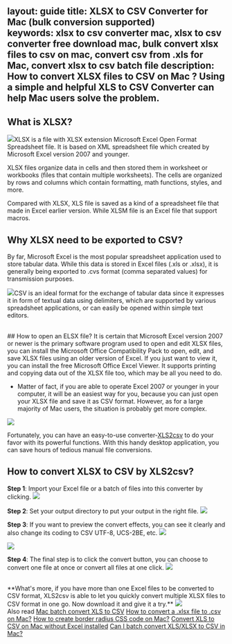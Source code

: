 layout: guide
title: XLSX to CSV Converter for Mac (bulk conversion supported)  
keywords: xlsx to csv converter mac, xlsx to csv converter free download mac, bulk convert xlsx files to csv on mac, convert csv from .xls for Mac,  convert xlsx to csv batch file
description: How to convert XLSX files to CSV on Mac ? Using a simple and helpful XLS to CSV Converter can help Mac users solve the problem. 
---

## What is XLSX?
![](img/xlsx.png)XLSX is a file with XLSX extension Microsoft Excel Open Format Spreadsheet file. It is based on XML spreadsheet file which created by Microsoft Excel version 2007 and younger. 

XLSX files organize data in cells and then stored them in worksheet or workbooks (files that contain multiple worksheets). The cells are organized by rows and columns which contain formatting, math functions, styles, and more.

Compared with XLSX, XLS file is saved as a kind of a spreadsheet file that made in Excel earlier version. While XLSM file is an Excel file that support macros.
<br>

## Why XLSX need to be exported to CSV?
By far, Microsoft Excel is the most popular spreadsheet application used to store tabular data. While this data is stored in Excel files (.xls or .xlsx), it is generally being exported to .cvs format (comma separated values) for transmission purposes. 

![](img/csv.png)CSV is an ideal format for the exchange of tabular data since it expresses it in form of textual data using delimiters, which are supported by various spreadsheet applications, or can easily be opened within simple text editors.

<br>
## How to open an ELSX file?
It is certain that Microsoft Excel version 2007 or newer is the primary software program used to open and edit XLSX files, you can install the Microsoft Office Compatibility Pack to open, edit, and save XLSX files using an older version of Excel. If you just want to view it, you can install the free Microsoft Office Excel Viewer. It supports printing and copying data out of the XLSX file too, which may be all you need to do. 

* Matter of fact, if you are able to operate Excel 2007 or younger in your computer, it will be an easiest way for you, because you can just open your XLSX file and save it as CSV format. However, as for a large majority of Mac users, the situation is probably get more complex. 

![](img/pity.gif)

Fortunately, you can have an easy-to-use converter-<a href="https://gmagon.com/products/store/xls2csv/" target="_blank" rel="nofollow me noopener noreferrer" >XLS2csv</a> to do your favor with its powerful functions. With this handy desktop application, you can save hours of tedious manual file conversions.
<br>

## How to convert XLSX to CSV by XLS2csv?
**Step 1**: Import your Excel file or a batch of files into this converter by clicking.
![](img/xls-howdoi-1.png)

**Step 2**: Set your output directory to put your output in the right file.
![](img/xls-howdoi-2.png)

**Step 3**: If you want to preview the convert effects, you can see it clearly and also change its coding to CSV UTF-8, UCS-2BE, etc.
![](img/xls-howdoi-3.png)

![](img/xls-howdoi-3-1.png)

**Step 4**: The final step is to click the convert button, you can choose to convert one file at once or convert all files at one click.
![](img/xls-howdoi-4.png)

<br>
**What's more, if you have more than one Excel files to be converted to CSV format,   XLS2csv is able to let you quickly convert multiple XLSX files to CSV format in one go. Now download it and give it a try.**
<a href="../products/store/gmagon_css_maker/download.html" target="_blank" rel="nofollow me noopener noreferrer" > <img src="../asset/images/free-download.png"> </a>

<br>
Also read
<a href="https://gmagon.com/guide/mac-batch-convert-xls-to-csv.html" target="_blank" rel="nofollow me noopener noreferrer" >Mac batch convert XLS to CSV</a>
<a href="https://gmagon.com/guide/how-to-convert-a-xlsx-file-to-csv-on-mac.html" target="_blank" rel="nofollow me noopener noreferrer" >How to convert a .xlsx file to .csv on Mac?</a>
<a href="https://gmagon.com/guide/create-border-radius-css-mac.html" target="_blank" rel="nofollow me noopener noreferrer" >How to create border radius CSS code on Mac?</a>
<a href="https://gmagon.com/guide/convert-xls-on-mac-without-excel.html" target="_blank" rel="nofollow me noopener noreferrer" >Convert XLS to CSV on Mac without Excel installed</a>
<a href="https://gmagon.com/guide/can-i-batch-convert-xls-to-csv-mac.html" target="_blank" rel="nofollow me noopener noreferrer" >Can I batch convert XLS/XLSX to CSV in Mac?</a>
